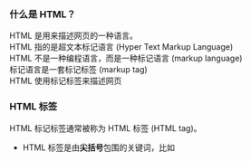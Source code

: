 ###  什么是 HTML？  
HTML 是用来描述网页的一种语言。  
HTML 指的是超文本标记语言 (Hyper Text Markup Language)  
HTML 不是一种编程语言，而是一种标记语言 (markup language)  
标记语言是一套标记标签 (markup tag)  
HTML 使用标记标签来描述网页  

###  HTML 标签  
HTML 标记标签通常被称为 HTML 标签 (HTML tag)。  
* HTML 标签是由**尖括号**包围的关键词，比如 <html>  
